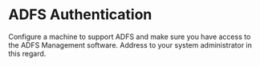 ﻿# ADFS Authentication

Configure a machine to support ADFS and make sure you have access to the ADFS Management software. Address to your system administrator in this regard.
